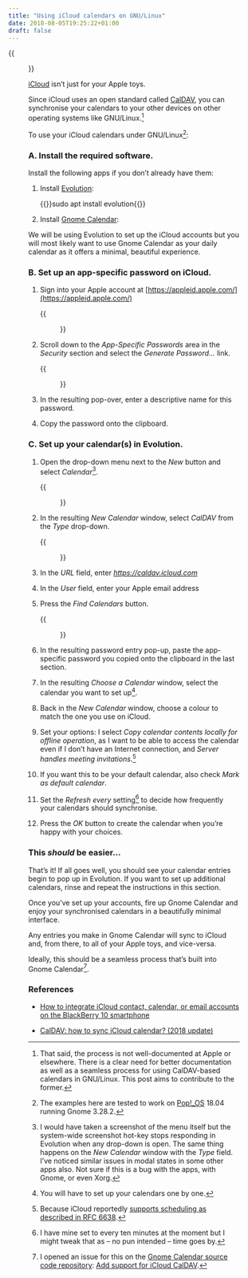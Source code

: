 ```yaml
---
title: "Using iCloud calendars on GNU/Linux"
date: 2018-08-05T19:25:22+01:00
draft: false
---
```


{{<figure src="gnome-calendar.png" alt="Screenshot of Gnome Calendar showing my calendar entries from my iCloud calendars. I’m travelling to Denmark on Tuesday morning at 6:25AM with Ryanair and staying there until Thursday to speak at a festival called Smukfest. Laura is in Menorca Wednesday to Saturday. Meanwhile, Barry is housesitting and looking after Osky." caption="My week, courtesy of iCloud.">}}

[iCloud](https://en.wikipedia.org/wiki/ICloud) isn’t just for your Apple toys.

Since iCloud uses an open standard called [CalDAV](https://en.wikipedia.org/wiki/CalDAV), you can synchronise your calendars to your other devices on other operating systems like GNU/Linux.[^1]

To use your iCloud calendars under GNU/Linux[^2]:

### A. Install the required software.

Install the following apps if you don’t already have them:

1. Install [Evolution](https://wiki.gnome.org/Apps/Evolution/):

    {{<highlight bash>}}sudo apt install evolution{{</highlight>}}

2. Install [Gnome Calendar](https://wiki.gnome.org/Apps/Calendar):

We will be using Evolution to set up the iCloud accounts but you will most likely want to use Gnome Calendar as your daily calendar as it offers a minimal, beautiful experience.

### B. Set up an app-specific password on iCloud.

1. Sign into your Apple account at [https://appleid.apple.com/](https://appleid.apple.com/)

    {{<figure src="apple-1.jpg" alt="The Apple ID sign-in page" caption="">}}

2. Scroll down to the _App-Specific Passwords_ area in the _Security_ section and select the _Generate Password…_ link.

    {{<figure class="hairline-border" src="apple-2.jpg" alt="Screenshot of the Generate Password… pop-over under the Security → App-specific passwords section with “CalDAV on notebook” entered in the textbox followed by Cancel and Create buttons." caption="">}}

3. In the resulting pop-over, enter a descriptive name for this password.

4. Copy the password onto the clipboard.

### C. Set up your calendar(s) in Evolution.

1. Open the drop-down menu next to the _New_ button and select _Calendar_[^3].
    
    {{<figure src="new-calendar-button.jpg" alt="Screenshot of the drop-down menu next to the New button. The dropdown is marked up with a red circle." caption="">}}

2. In the resulting _New Calendar_ window, select _CalDAV_ from the _Type_ drop-down.

    {{<figure class="half-width-flush-right" src="new-calendar.jpg" alt="Screenshot of the New Calendar window. All of the settings shown are described in the instructions here." caption="">}}

3. In the _URL_ field, enter _https://caldav.icloud.com_

4. In the _User_ field, enter your Apple email address

5. Press the _Find Calendars_ button.

    {{<figure class="half-width-flush-right" src="choose-a-calendar.jpg" alt="Screenshot of the Choose a Calendar window showing my various calendars. They are presented in a two-column table with headings that read Name and Supports. The names of the calendars shown are Jo and Aral (partial), Old events, Calendar, Home, Aral Work, Laura and Aral, Ind.ie Team, Laura’s Events, Laura’s Work, Holidays, CalChat, Laura Gym. All the entries in the Supports column read Events. Underneath the table is a field titled User mail. The value is one of my email addresses (aral@aralbalkan.com). At the bottom of the dialog are two buttons: Cancel and OK." caption="">}}

6. In the resulting password entry pop-up, paste the app-specific password you copied onto the clipboard in the last section.

7. In the resulting _Choose a Calendar_ window, select the calendar you want to set up[^4]. 

8. Back in the _New Calendar_ window, choose a colour to match the one you use on iCloud.

9. Set your options: I select _Copy calendar contents locally for offline operation_, as I want to be able to access the calendar even if I don’t have an Internet connection, and _Server handles meeting invitations_.[^5]

10. If you want this to be your default calendar, also check _Mark as default calendar_.

11. Set the _Refresh every_ setting[^6] to decide how frequently your calendars should synchronise.

12. Press the _OK_ button to create the calendar when you’re happy with your choices.

### This _should_ be easier…

That’s it! If all goes well, you should see your calendar entries begin to pop up in Evolution. If you want to set up additional calendars, rinse and repeat the instructions in this section.

Once you’ve set up your accounts, fire up Gnome Calendar and enjoy your synchronised calendars in a beautifully minimal interface.

Any entries you make in Gnome Calendar will sync to iCloud and, from there, to all of your Apple toys, and vice-versa.

Ideally, this should be a seamless process that’s built into Gnome Calendar[^7].

### References

  * [How to integrate iCloud contact, calendar, or email accounts on the BlackBerry 10 smartphone](http://support.blackberry.com/kb/articleDetail?ArticleNumber=000033812)

  * [CalDAV: how to sync iCloud calendar? (2018 update)](https://askubuntu.com/a/1008701)

[^1]: That said, the process is not well-documented at Apple or elsewhere. There is a clear need for better documentation as well as a seamless process for using CalDAV-based calendars in GNU/Linux. This post aims to contribute to the former.

[^2]: The examples here are tested to work on [Pop!_OS](/2018/07/26/popos-18.04-the-state-of-the-art-in-linux-on-desktop/) 18.04 running Gnome 3.28.2.

[^3]: I would have taken a screenshot of the menu itself but the system-wide screenshot hot-key stops responding in Evolution when any drop-down is open. The same thing happens on the _New Calendar_ window with the _Type_ field. I’ve noticed similar issues in modal states in some other apps also. Not sure if this is a bug with the apps, with Gnome, or even Xorg.

[^4]: You will have to set up your calendars one by one.

[^5]: Because iCloud reportedly [supports scheduling as described in RFC 6638](https://stackoverflow.com/a/27200424).

[^6]: I have mine set to every ten minutes at the moment but I might tweak that as – no pun intended – ­time goes by.

[^7]: I opened an issue for this on the [Gnome Calendar source code repository](https://gitlab.gnome.org/GNOME/gnome-calendar/): [Add support for iCloud CalDAV](https://gitlab.gnome.org/GNOME/gnome-calendar/issues/303).
